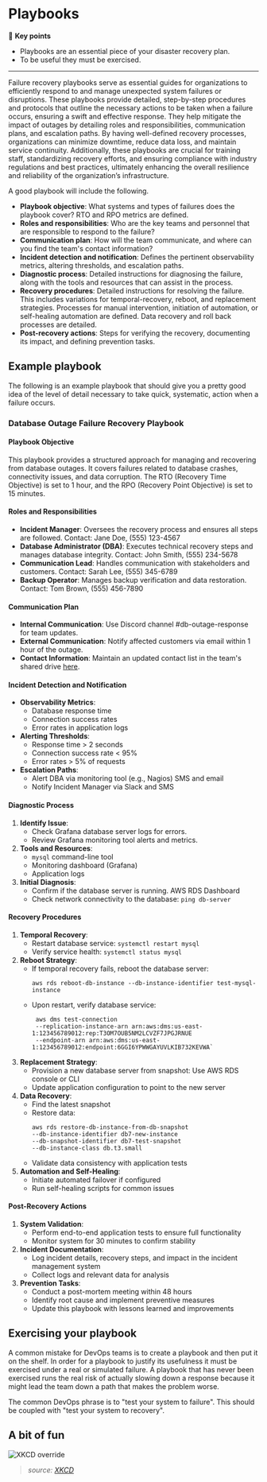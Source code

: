 # Playbooks

🔑 **Key points**

- Playbooks are an essential piece of your disaster recovery plan.
- To be useful they must be exercised.

---

Failure recovery playbooks serve as essential guides for organizations to efficiently respond to and manage unexpected system failures or disruptions. These playbooks provide detailed, step-by-step procedures and protocols that outline the necessary actions to be taken when a failure occurs, ensuring a swift and effective response. They help mitigate the impact of outages by detailing roles and responsibilities, communication plans, and escalation paths. By having well-defined recovery processes, organizations can minimize downtime, reduce data loss, and maintain service continuity. Additionally, these playbooks are crucial for training staff, standardizing recovery efforts, and ensuring compliance with industry regulations and best practices, ultimately enhancing the overall resilience and reliability of the organization’s infrastructure.

A good playbook will include the following.

- **Playbook objective**: What systems and types of failures does the playbook cover? RTO and RPO metrics are defined.
- **Roles and responsibilities**: Who are the key teams and personnel that are responsible to respond to the failure?
- **Communication plan**: How will the team communicate, and where can you find the team's contact information?
- **Incident detection and notification**: Defines the pertinent observability metrics, altering thresholds, and escalation paths.
- **Diagnostic process**: Detailed instructions for diagnosing the failure, along with the tools and resources that can assist in the process.
- **Recovery procedures**: Detailed instructions for resolving the failure. This includes variations for temporal-recovery, reboot, and replacement strategies. Processes for manual intervention, initiation of automation, or self-healing automation are defined. Data recovery and roll back processes are detailed.
- **Post-recovery actions**: Steps for verifying the recovery, documenting its impact, and defining prevention tasks.

## Example playbook

The following is an example playbook that should give you a pretty good idea of the level of detail necessary to take quick, systematic, action when a failure occurs.

### Database Outage Failure Recovery Playbook

#### Playbook Objective

This playbook provides a structured approach for managing and recovering from database outages. It covers failures related to database crashes, connectivity issues, and data corruption. The RTO (Recovery Time Objective) is set to 1 hour, and the RPO (Recovery Point Objective) is set to 15 minutes.

#### Roles and Responsibilities

- **Incident Manager**: Oversees the recovery process and ensures all steps are followed. Contact: Jane Doe, (555) 123-4567
- **Database Administrator (DBA)**: Executes technical recovery steps and manages database integrity. Contact: John Smith, (555) 234-5678
- **Communication Lead**: Handles communication with stakeholders and customers. Contact: Sarah Lee, (555) 345-6789
- **Backup Operator**: Manages backup verification and data restoration. Contact: Tom Brown, (555) 456-7890

#### Communication Plan

- **Internal Communication**: Use Discord channel #db-outage-response for team updates.
- **External Communication**: Notify affected customers via email within 1 hour of the outage.
- **Contact Information**: Maintain an updated contact list in the team's shared drive [here](http://example.com/contact-list).

#### Incident Detection and Notification

- **Observability Metrics**:
  - Database response time
  - Connection success rates
  - Error rates in application logs
- **Alerting Thresholds**:
  - Response time > 2 seconds
  - Connection success rate < 95%
  - Error rates > 5% of requests
- **Escalation Paths**:
  - Alert DBA via monitoring tool (e.g., Nagios) SMS and email
  - Notify Incident Manager via Slack and SMS

#### Diagnostic Process

1. **Identify Issue**:
   - Check Grafana database server logs for errors.
   - Review Grafana monitoring tool alerts and metrics.
2. **Tools and Resources**:
   - `mysql` command-line tool
   - Monitoring dashboard (Grafana)
   - Application logs
3. **Initial Diagnosis**:
   - Confirm if the database server is running. AWS RDS Dashboard
   - Check network connectivity to the database: `ping db-server`

#### Recovery Procedures

1. **Temporal Recovery**:
   - Restart database service: `systemctl restart mysql`
   - Verify service health: `systemctl status mysql`
2. **Reboot Strategy**:
   - If temporal recovery fails, reboot the database server:
     ```
     aws rds reboot-db-instance --db-instance-identifier test-mysql-instance
     ```
   - Upon restart, verify database service:
     ```
      aws dms test-connection
      --replication-instance-arn arn:aws:dms:us-east-1:123456789012:rep:T3OM7OUB5NM2LCVZF7JPGJRNUE
      --endpoint-arn arn:aws:dms:us-east-1:123456789012:endpoint:6GGI6YPWWGAYUVLKIB732KEVWA`
     ```
3. **Replacement Strategy**:
   - Provision a new database server from snapshot: Use AWS RDS console or CLI
   - Update application configuration to point to the new server
4. **Data Recovery**:
   - Find the latest snapshot
   - Restore data:
     ```
     aws rds restore-db-instance-from-db-snapshot
     --db-instance-identifier db7-new-instance
     --db-snapshot-identifier db7-test-snapshot
     --db-instance-class db.t3.small
     ```
   - Validate data consistency with application tests
5. **Automation and Self-Healing**:
   - Initiate automated failover if configured
   - Run self-healing scripts for common issues

#### Post-Recovery Actions

1. **System Validation**:
   - Perform end-to-end application tests to ensure full functionality
   - Monitor system for 30 minutes to confirm stability
2. **Incident Documentation**:
   - Log incident details, recovery steps, and impact in the incident management system
   - Collect logs and relevant data for analysis
3. **Prevention Tasks**:
   - Conduct a post-mortem meeting within 48 hours
   - Identify root cause and implement preventive measures
   - Update this playbook with lessons learned and improvements

## Exercising your playbook

A common mistake for DevOps teams is to create a playbook and then put it on the shelf. In order for a playbook to justify its usefulness it must be exercised under a real or simulated failure. A playbook that has never been exercised runs the real risk of actually slowing down a response because it might lead the team down a path that makes the problem worse.

The common DevOps phrase is to "test your system to failure". This should be coupled with "test your system to recovery".

## A bit of fun

![XKCD override](xkcdOverride.png)

> _source: [XKCD](https://xkcd.com/912/)_
